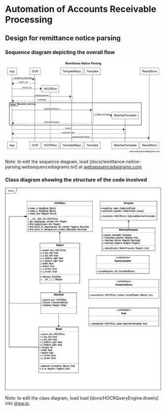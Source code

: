# Automation of Accounts Receivable Processing

## Design for remittance notice parsing

### Sequence diagram depicting the overall flow


![Sequence Diagram](docs/imgs/remittance-notice-parsing.png)

Note: to edit the sequence diagram, load [docs/remittance-notice-parsing.websequencediagrams.txt] at
[websequencediagrams.com](https://www.websequencediagrams.com).

### Class diagram showing the structure of the code involved

![Class Diagram](docs/imgs/HOCRQueryEngine.png)

Note: to edit the class diagram, load load [docs/HOCRQueryEngine.drawio] into [draw.io](https://app.diagrams.net).

